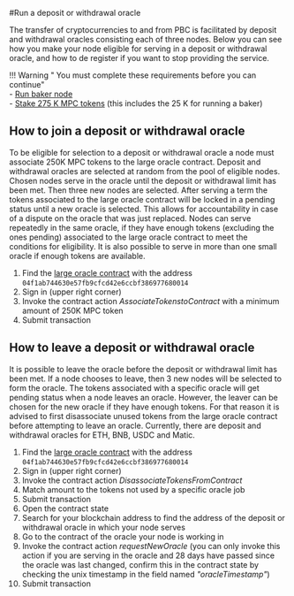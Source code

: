 #Run a deposit or withdrawal oracle

The transfer of cryptocurrencies to and from PBC is facilitated by deposit and withdrawal oracles consisting each of three nodes. Below you can see how you make your node eligible for serving in a deposit or withdrawal oracle, and how to de register if you want to stop providing the service.

!!! Warning " You must complete these requirements before you can continue"    
    - [Run baker node](run-a-baker-node.md)    
    - [Stake 275 K MPC tokens](https://browser.partisiablockchain.com/node-operation) (this includes the 25 K for running a baker)        


## How to join a deposit or withdrawal oracle

To be eligible for selection to a deposit or withdrawal oracle a node must associate 250K MPC tokens to the large oracle contract. Deposit and withdrawal oracles are selected at random from the pool of eligible nodes. Chosen nodes serve in the oracle until the deposit or withdrawal limit has been met. Then three new nodes are selected. After serving a term the tokens associated to the large oracle contract will be locked in a pending status until a new oracle is selected. This allows for accountability in case of a dispute on the oracle that was just replaced. Nodes can serve repeatedly in the same oracle, if they have enough tokens (excluding the ones pending) associated to the large oracle contract to meet the conditions for eligibility. It is also possible to serve in more than one small oracle if enough tokens are available.

1. Find the [large oracle contract](https://browser.partisiablockchain.com/contracts/04f1ab744630e57fb9cfcd42e6ccbf386977680014/associateTokensToContract) with the address `04f1ab744630e57fb9cfcd42e6ccbf386977680014`
2. Sign in (upper right corner)
3. Invoke the contract action _AssociateTokenstoContract_ with a minimum amount of 250K MPC token
4. Submit transaction

## How to leave a deposit or withdrawal oracle

It is possible to leave the oracle before the deposit or withdrawal limit has been met. If a node chooses to leave, then 3 new nodes will be selected to form the oracle. The tokens associated with a specific oracle will get pending status when a node leaves an oracle. However, the leaver can be chosen for the new oracle if they have enough tokens. For that reason it is advised to first disassociate unused tokens from the large oracle contract before attempting to leave an oracle.
Currently, there are deposit and withdrawal oracles for ETH, BNB, USDC and Matic.

1. Find the [large oracle contract](https://browser.partisiablockchain.com/contracts/04f1ab744630e57fb9cfcd42e6ccbf386977680014/disassociateTokensFromContract) with the address `04f1ab744630e57fb9cfcd42e6ccbf386977680014`
2. Sign in (upper right corner)
3. Invoke the contract action _DisassociateTokensFromContract_
4. Match amount to the tokens not used by a specific oracle job
5. Submit transaction
6. Open the contract state
7. Search for your blockchain address to find the address of the deposit or withdrawal oracle in which your node serves
8. Go to the contract of the oracle your node is working in
9. Invoke the contract action _requestNewOracle_ (you can only invoke this action if you are serving in the oracle and 28 days have passed since the oracle was last changed, confirm this in the contract state by checking the unix timestamp in the field named _"oracleTimestamp"_)
10. Submit transaction    

